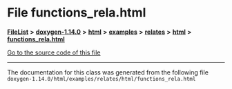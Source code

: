 

# File functions\_rela.html



[**FileList**](files.md) **>** [**doxygen-1.14.0**](dir_9d5bad020669189c90cda983471be5d0.md) **>** [**html**](dir_05d1fd8a7cdd04f638f8b23196de02e2.md) **>** [**examples**](dir_aa52e73a32d193037813a53dcfe817b6.md) **>** [**relates**](dir_9b4d4c02ebee69a68b6f164e8fb77c57.md) **>** [**html**](dir_768e6f34c6a53e82b674d21d49da69e0.md) **>** [**functions\_rela.html**](functions__rela_8html.md)

[Go to the source code of this file](functions__rela_8html_source.md)





































































------------------------------
The documentation for this class was generated from the following file `doxygen-1.14.0/html/examples/relates/html/functions_rela.html`

